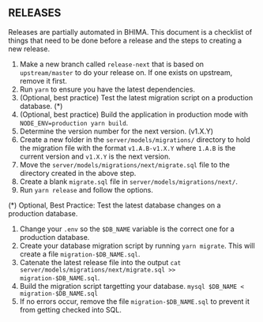 RELEASES
--------

Releases are partially automated in BHIMA.  This document is a checklist of things that need to be done
before a release and the steps to creating a new release.

1. Make a new branch called `release-next` that is based on `upstream/master` to do your release on.  If one exists on upstream, remove it first.
2. Run `yarn` to ensure you have the latest dependencies.
3. (Optional, best practice) Test the latest migration script on a production database. (*)
4. (Optional, best practice) Build the application in production mode with `NODE_ENV=production yarn build`.
5. Determine the version number for the next version. (v1.X.Y)
6. Create a new folder in the `server/models/migrations/` directory to hold the migration file with the format `v1.A.B-v1.X.Y` where `1.A.B` is the current version and `v1.X.Y` is the next version.
7. Move the `server/models/migrations/next/migrate.sql` file to the directory created in the above step.
8. Create a blank `migrate.sql` file in `server/models/migrations/next/`.
9. Run `yarn release` and follow the options.


(*) Optional, Best Practice: Test the latest database changes on a production database.

1. Change your `.env` so the `$DB_NAME` variable is the correct one for a production database.
2. Create your database migration script by running `yarn migrate`.  This will create a file `migration-$DB_NAME.sql`.
3. Catenate the latest release file into the output `cat server/models/migrations/next/migrate.sql >> migration-$DB_NAME.sql`.
4. Build the migration script targetting your database. `mysql $DB_NAME < migration-$DB_NAME.sql`
5. If no errors occur, remove the file `migration-$DB_NAME.sql` to prevent it from getting checked into SQL.
